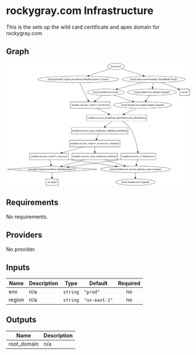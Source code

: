 # rockygray.com Infrastructure

This is the sets up the wild card certificate and apex domain for rockygray.com

## Graph

![](./graph.svg)
## Requirements

No requirements.

## Providers

No provider.

## Inputs

| Name | Description | Type | Default | Required |
|------|-------------|------|---------|:--------:|
| env | n/a | `string` | `"prod"` | no |
| region | n/a | `string` | `"us-east-1"` | no |

## Outputs

| Name | Description |
|------|-------------|
| root\_domain | n/a |
